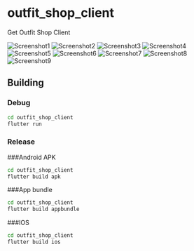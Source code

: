 # outfit_shop_client

Get Outfit Shop Client

![Screenshot1](screenshot1.jpg)
![Screenshot2](screenshot2.jpg)
![Screenshot3](screenshot3.jpg)
![Screenshot4](screenshot4.jpg)
![Screenshot5](screenshot5.jpg)
![Screenshot6](screenshot6.jpg)
![Screenshot7](screenshot7.jpg)
![Screenshot8](screenshot8.jpg)
![Screenshot9](screenshot9.jpg)
## Building

### Debug

```bash
cd outfit_shop_client
flutter run
```

### Release

###Android APK
```bash
cd outfit_shop_client
flutter build apk
```
###App bundle
```bash
cd outfit_shop_client
flutter build appbundle
```

###IOS
```bash
cd outfit_shop_client
flutter build ios
```

